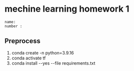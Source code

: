 # mechine learning homework 1

>
    name: 
    number : 
>

## Preprocess

1. conda create -n python=3.9.16
2. conda activate tf
3. conda install --yes --file requirements.txt

